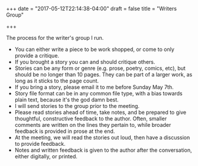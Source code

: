 +++
date = "2017-05-12T22:14:38-04:00"
draft = false
title = "Writers Group"

+++

The process for the writer's group I run.

* You can either write a piece to be work shopped, or come to only provide a critique.
* If you brought a story you can and should critique others.
* Stories can be any form or genre (e.g. prose, poetry, comics, etc), but should be no longer than 10 pages. They can be part of a larger work, as long as it sticks to the page count.
* If you bring a story, please email it to me before Sunday May 7th.
* Story file format can be in any common file type, with a bias towards plain text, because it's the god damn best.
* I will send stories to the group prior to the meeting.
* Please read stories ahead of time, take notes, and be prepared to give thoughtful, constructive feedback to the author. Often, smaller comments are written on the lines they pertain to, while broader feedback is provided in prose at the end.
* At the meeting, we will read the stories out loud, then have a discussion to provide feedback.
* Notes and written feedback is given to the author after the conversation, either digitally, or printed.
